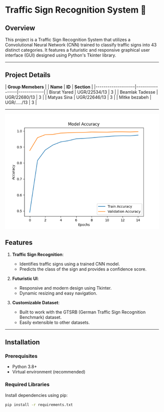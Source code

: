 # Traffic Sign Recognition System 🚦

## Overview
This project is a Traffic Sign Recognition System that utilizes a Convolutional Neural Network (CNN) trained to classify traffic signs into 43 distinct categories. It features a futuristic and responsive graphical user interface (GUI) designed using Python's Tkinter library.

---

## Project Details

|                   **Group Memebers**               | 
| **Name**          | **ID**          | **Section**  | 
|--------------------|-----------------|-------------|
| Bisrat Yared       | UGR/22534/13    | 3           |
| Beamlak Tadesse    | UGR/22680/13    | 3           |
| Matyas Sina        | UGR/22646/13    | 3           |
| Mitke bezabeh      | UGR/...../13    | 3           |

---
![Description of the Image](/Figure_1.png)

## Features

1. **Traffic Sign Recognition**:
   - Identifies traffic signs using a trained CNN model.
   - Predicts the class of the sign and provides a confidence score.

2. **Futuristic UI**:
   - Responsive and modern design using Tkinter.
   - Dynamic resizing and easy navigation.

3. **Customizable Dataset**:
   - Built to work with the GTSRB (German Traffic Sign Recognition Benchmark) dataset.
   - Easily extensible to other datasets.

---

## Installation

### Prerequisites
- Python 3.8+
- Virtual environment (recommended)

### Required Libraries
Install dependencies using pip:
```bash
pip install -r requirements.txt
